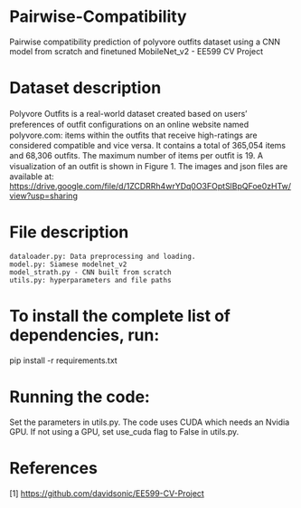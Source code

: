 # Pairwise-Compatibility

Pairwise compatibility prediction of polyvore outfits dataset using a CNN model from scratch and finetuned MobileNet_v2 - EE599 CV Project

# Dataset description

 Polyvore Outﬁts is a real-world dataset created based on users’ preferences of outﬁt conﬁgurations on an online website named polyvore.com: items within the outﬁts   that receive high-ratings are considered compatible and vice versa. It contains a total of 365,054 items and 68,306 outﬁts. The maximum number of items per outﬁt is 19. A visualization of an outﬁt is shown in Figure 1. The images and json files are available at: https://drive.google.com/file/d/1ZCDRRh4wrYDq0O3FOptSlBpQFoe0zHTw/view?usp=sharing

# File description

    dataloader.py: Data preprocessing and loading.
    model.py: Siamese modelnet_v2
    model_strath.py - CNN built from scratch 
    utils.py: hyperparameters and file paths

#  To install the complete list of dependencies, run:

 pip install -r requirements.txt

# Running the code:

Set the parameters in utils.py. The code uses CUDA which needs an Nvidia GPU. If not using a GPU, set use_cuda flag to False in utils.py.

 # References

[1] https://github.com/davidsonic/EE599-CV-Project
